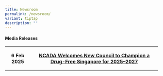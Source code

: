 ```yaml
---
title: Newsroom
permalink: /newsroom/
variant: tiptap
description: ""
---
```

<h4>Media Releases</h4>
<table style="minWidth: 50px">
<colgroup>
<col>
<col>
</colgroup>
<tbody>
<tr>
<th rowspan="1" colspan="1">
<p><strong>6 Feb 2025</strong>
</p>
</th>
<th rowspan="1" colspan="1">
<p><a href="/files/MR_New_Council_2025_2027.pdf" rel="noopener nofollow" target="_blank">NCADA Welcomes New Council to Champion a Drug-Free Singapore for 2025–2027  </a>
</p>
</th>
</tr>
</tbody>
</table>
<p></p>